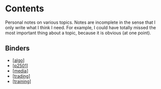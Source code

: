 # Contents
Personal notes on various topics. Notes are incomplete in the sense that I only write what I think I need. For example, I could have totally missed the most important thing about a topic, because it is obvious (at one point).

## Binders
- [[algo]]
- [[p2501]]
- [[media]]
- [[trading]]
- [[training]]

[//begin]: # "Autogenerated link references for markdown compatibility"
[algo]: algo.md "Algorithms"
[p2501]: p2501.md "P2501"
[media]: media.md "Media"
[trading]: trading.md "Trading"
[training]: training.md "Training"
[//end]: # "Autogenerated link references"
